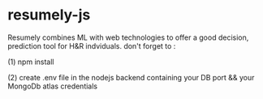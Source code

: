 # resumely-js
 Resumely combines ML with web technologies to offer a good decision, prediction tool for H&R indviduals.
don't forget to :

(1) npm install

(2) create .env file in the nodejs backend containing your DB port && your MongoDb atlas credentials
